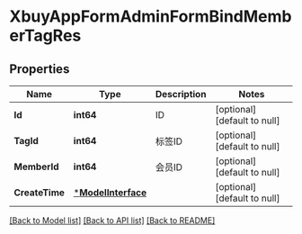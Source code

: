 # XbuyAppFormAdminFormBindMemberTagRes

## Properties
Name | Type | Description | Notes
------------ | ------------- | ------------- | -------------
**Id** | **int64** | ID | [optional] [default to null]
**TagId** | **int64** | 标签ID | [optional] [default to null]
**MemberId** | **int64** | 会员ID | [optional] [default to null]
**CreateTime** | [***ModelInterface**](interface.md) |  | [optional] [default to null]

[[Back to Model list]](../README.md#documentation-for-models) [[Back to API list]](../README.md#documentation-for-api-endpoints) [[Back to README]](../README.md)

